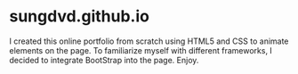 # sungdvd.github.io

I created this online portfolio from scratch using HTML5 and CSS to animate elements on the page. 
To familiarize myself with different frameworks, I decided to integrate BootStrap into the page.
Enjoy.
